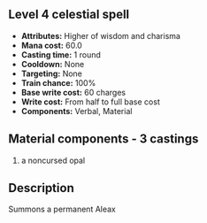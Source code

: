 ## Level 4 celestial spell
- **Attributes:** Higher of wisdom and charisma
- **Mana cost:** 60.0
- **Casting time:** 1 round
- **Cooldown:** None
- **Targeting:** None
- **Train chance:** 100%
- **Base write cost:** 60 charges
- **Write cost:** From half to full base cost
- **Components:** Verbal, Material
## Material components - 3 castings
1. a noncursed opal
## Description
Summons a permanent Aleax
